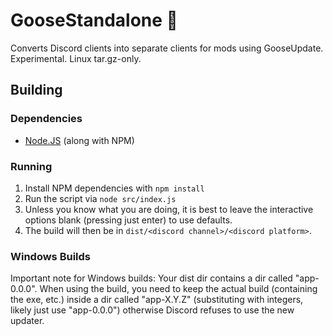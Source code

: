 # GooseStandalone :test_tube:

Converts Discord clients into separate clients for mods using GooseUpdate. Experimental. Linux tar.gz-only.


## Building

### Dependencies

 - [Node.JS](https://nodejs.org) (along with NPM)

### Running

1. Install NPM dependencies with `npm install`
2. Run the script via `node src/index.js`
3. Unless you know what you are doing, it is best to leave the interactive options blank (pressing just enter) to use defaults.
4. The build will then be in `dist/<discord channel>/<discord platform>`.

### Windows Builds

Important note for Windows builds: Your dist dir contains a dir called "app-0.0.0". When using the build, you need to keep the actual build (containing the exe, etc.) inside a dir called "app-X.Y.Z" (substituting with integers, likely just use "app-0.0.0") otherwise Discord refuses to use the new updater.